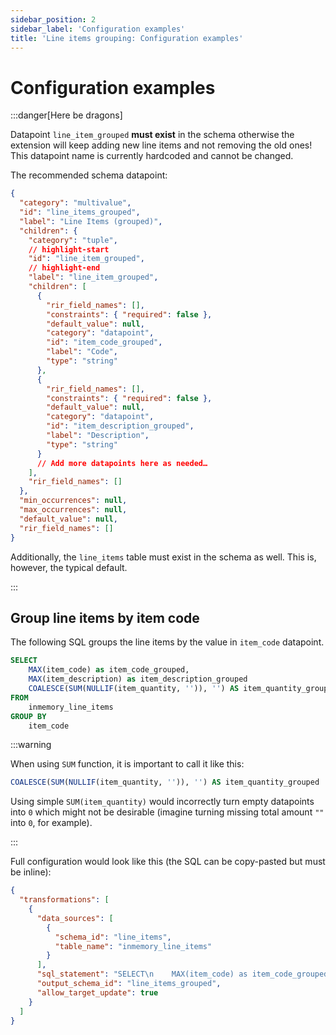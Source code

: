 ```yaml
---
sidebar_position: 2
sidebar_label: 'Configuration examples'
title: 'Line items grouping: Configuration examples'
---
```


# Configuration examples

:::danger[Here be dragons]

Datapoint `line_item_grouped` **must exist** in the schema otherwise the extension will keep adding new line items and not removing the old ones! This datapoint name is currently hardcoded and cannot be changed.

The recommended schema datapoint:

```json
{
  "category": "multivalue",
  "id": "line_items_grouped",
  "label": "Line Items (grouped)",
  "children": {
    "category": "tuple",
    // highlight-start
    "id": "line_item_grouped",
    // highlight-end
    "label": "line_item_grouped",
    "children": [
      {
        "rir_field_names": [],
        "constraints": { "required": false },
        "default_value": null,
        "category": "datapoint",
        "id": "item_code_grouped",
        "label": "Code",
        "type": "string"
      },
      {
        "rir_field_names": [],
        "constraints": { "required": false },
        "default_value": null,
        "category": "datapoint",
        "id": "item_description_grouped",
        "label": "Description",
        "type": "string"
      }
      // Add more datapoints here as needed…
    ],
    "rir_field_names": []
  },
  "min_occurrences": null,
  "max_occurrences": null,
  "default_value": null,
  "rir_field_names": []
}
```

Additionally, the `line_items` table must exist in the schema as well. This is, however, the typical default.

:::

## Group line items by item code

The following SQL groups the line items by the value in `item_code` datapoint.

```sql
SELECT
    MAX(item_code) as item_code_grouped,
    MAX(item_description) as item_description_grouped
    COALESCE(SUM(NULLIF(item_quantity, '')), '') AS item_quantity_grouped
FROM
    inmemory_line_items
GROUP BY
    item_code
```

:::warning

When using `SUM` function, it is important to call it like this:

```sql
COALESCE(SUM(NULLIF(item_quantity, '')), '') AS item_quantity_grouped
```

Using simple `SUM(item_quantity)` would incorrectly turn empty datapoints into `0` which might not be desirable (imagine turning missing total amount `""` into `0`, for example).

:::

Full configuration would look like this (the SQL can be copy-pasted but must be inline):

```json
{
  "transformations": [
    {
      "data_sources": [
        {
          "schema_id": "line_items",
          "table_name": "inmemory_line_items"
        }
      ],
      "sql_statement": "SELECT\n    MAX(item_code) as item_code_grouped,\n    MAX(item_description) as item_description_grouped\n    COALESCE(SUM(NULLIF(item_quantity, '')), '') AS item_quantity_grouped\nFROM\n    inmemory_line_items\nGROUP BY\n    item_code",
      "output_schema_id": "line_items_grouped",
      "allow_target_update": true
    }
  ]
}
```
